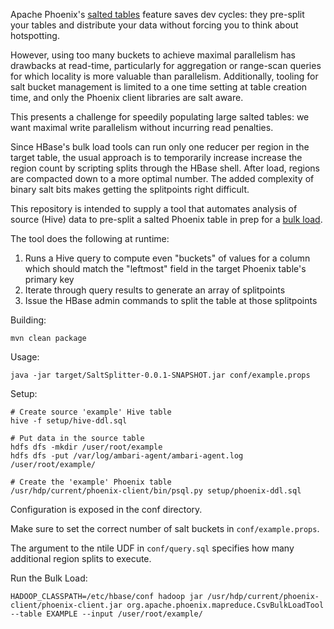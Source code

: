 Apache Phoenix's [salted tables](http://phoenix.apache.org/salted.html) feature saves dev cycles: they pre-split your tables and distribute your data without forcing you to think about hotspotting.

However, using too many buckets to achieve maximal parallelism has drawbacks at read-time, particularly for aggregation or range-scan queries for which locality is more valuable than parallelism. Additionally, tooling for salt bucket management is limited to a one time setting at table creation time, and only the Phoenix client libraries are salt aware.

This presents a challenge for speedily populating large salted tables: we want maximal write parallelism without incurring read penalties.

Since HBase's bulk load tools can run only one reducer per region in the target table, the usual approach is to temporarily increase increase the region count by scripting splits through the HBase shell. After load, regions are compacted down to a more optimal number. The added complexity of binary salt bits makes getting the splitpoints right difficult.

This repository is intended to supply a tool that automates analysis of source (Hive) data to pre-split a salted Phoenix table in prep for a [bulk load](http://phoenix.apache.org/bulk_dataload.html).

The tool does the following at runtime:
1. Runs a Hive query to compute even "buckets" of values for a column which should match the "leftmost" field in the target Phoenix table's primary key
2. Iterate through query results to generate an array of splitpoints
3. Issue the HBase admin commands to split the table at those splitpoints

Building:
```
mvn clean package
```

Usage:
```
java -jar target/SaltSplitter-0.0.1-SNAPSHOT.jar conf/example.props
```

Setup:
```
# Create source 'example' Hive table
hive -f setup/hive-ddl.sql

# Put data in the source table
hdfs dfs -mkdir /user/root/example
hdfs dfs -put /var/log/ambari-agent/ambari-agent.log /user/root/example/

# Create the 'example' Phoenix table
/usr/hdp/current/phoenix-client/bin/psql.py setup/phoenix-ddl.sql
```

Configuration is exposed in the conf directory.

Make sure to set the correct number of salt buckets in `conf/example.props`.

The argument to the ntile UDF in `conf/query.sql` specifies how many additional region splits to execute.

Run the Bulk Load:
```
HADOOP_CLASSPATH=/etc/hbase/conf hadoop jar /usr/hdp/current/phoenix-client/phoenix-client.jar org.apache.phoenix.mapreduce.CsvBulkLoadTool --table EXAMPLE --input /user/root/example/
```
